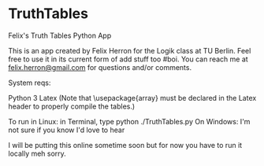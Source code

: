 # TruthTables
Felix's Truth Tables Python App


This is an app created by Felix Herron for the Logik class at TU Berlin. Feel free to use it in its current form of add stuff too #boi. You can reach me at felix.herron@gmail.com for questions and/or comments.

System reqs: 

Python 3
Latex (Note that \usepackage{array} must be declared in the Latex header to properly compile the tables.)

To run in Linux: in Terminal, type python ./TruthTables.py
On Windows: I'm not sure if you know I'd love to hear

I will be putting this online sometime soon but for now you have to run it locally meh sorry.

